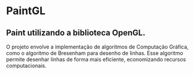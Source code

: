 # PaintGL
## Paint utilizando a biblioteca OpenGL. 

O projeto  envolve a implementação de algoritmos de Computação Gráfica, 
como o algoritmo de Bresenham para desenho de linhas. Esse algoritmo permite 
desenhar linhas de forma mais eficiente, economizando recursos computacionais.
